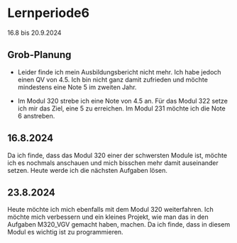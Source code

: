 # Lernperiode6
 
16.8 bis 20.9.2024
 
## Grob-Planung

- Leider finde ich mein Ausbildungsbericht nicht mehr. Ich habe jedoch einen QV von 4.5. Ich bin nicht ganz damit zufrieden und möchte mindestens eine Note 5 im zweiten Jahr. 

- Im Modul 320 strebe ich eine Note von 4.5 an. Für das Modul 322 setze ich mir das Ziel, eine 5 zu erreichen. Im Modul 231 möchte ich die Note 6 anstreben.

 
## 16.8.2024

Da ich finde, dass das Modul 320 einer der schwersten Module ist, möchte ich es nochmals anschauen und mich bisschen mehr damit auseinander setzen. Heute werde ich die nächsten Aufgaben lösen.

## 23.8.2024

Heute möchte ich mich ebenfalls mit dem Modul 320 weiterfahren. Ich möchte mich verbessern und ein kleines Projekt, wie man das in den Aufgaben M320_VGV gemacht haben, machen. Da ich finde, dass in diesem Modul es wichtig ist zu programmieren. 
